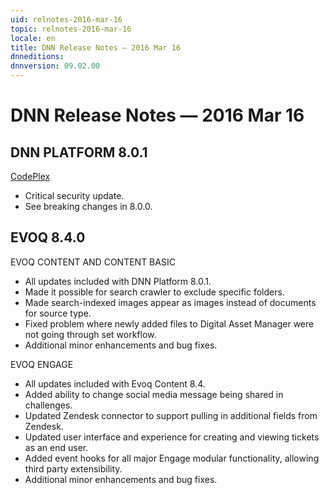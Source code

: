 ```yaml
---
uid: relnotes-2016-mar-16
topic: relnotes-2016-mar-16
locale: en
title: DNN Release Notes — 2016 Mar 16
dnneditions: 
dnnversion: 09.02.00
---
```


# DNN Release Notes — 2016 Mar 16

## DNN PLATFORM 8.0.1

[CodePlex](http://dotnetnuke.codeplex.com/releases/view/619412)

*   Critical security update.
*   See breaking changes in 8.0.0.

## EVOQ 8.4.0

EVOQ CONTENT AND CONTENT BASIC

*   All updates included with DNN Platform 8.0.1.
*   Made it possible for search crawler to exclude specific folders.
*   Made search-indexed images appear as images instead of documents for source type.
*   Fixed problem where newly added files to Digital Asset Manager were not going through set workflow.
*   Additional minor enhancements and bug fixes.

EVOQ ENGAGE

*   All updates included with Evoq Content 8.4.
*   Added ability to change social media message being shared in challenges.
*   Updated Zendesk connector to support pulling in additional fields from Zendesk.
*   Updated user interface and experience for creating and viewing tickets as an end user.
*   Added event hooks for all major Engage modular functionality, allowing third party extensibility.
*   Additional minor enhancements and bug fixes.